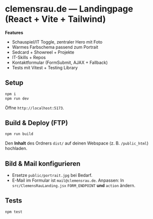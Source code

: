 # clemensrau.de — Landingpage (React + Vite + Tailwind)

**Features**
- Schauspiel/IT Toggle, zentraler Hero mit Foto
- Warmes Farbschema passend zum Portrait
- Sedcard + Showreel + Projekte
- IT-Skills + Repos
- Kontaktformular (FormSubmit, AJAX + Fallback)
- Tests mit Vitest + Testing Library

## Setup
```bash
npm i
npm run dev
```
Öffne `http://localhost:5173`.

## Build & Deploy (FTP)
```bash
npm run build
```
Den **Inhalt** des Ordners `dist/` auf deinen Webspace (z. B. `/public_html`) hochladen.

## Bild & Mail konfigurieren
- Ersetze `public/portrait.jpg` bei Bedarf.
- E-Mail im Formular ist `mail@clemensrau.de`. Anpassen: In `src/ClemensRauLanding.jsx` `FORM_ENDPOINT` **und** `action` ändern.

## Tests
```bash
npm test
```
